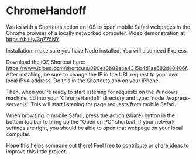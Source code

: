 # ChromeHandoff
Works with a Shortcuts action on iOS to open mobile Safari webpages in the Chrome browser of a locally networked computer. Video demonstration at https://bit.ly/3g775NY.

Installation: make sure you have Node installed. You will also need Express. 

Download the iOS Shortcut here: https://www.icloud.com/shortcuts/090ea3b82eba4315b4d1aa682d80406f. 
After installing, be sure to change the IP in the URL request to your own local IPv4 address. Do this in the Shortcuts app on your iPhone.

Then, when you're ready to start listening for requests on the Windows machine, cd into your 'ChromeHandoff' directory and type: `node .\express-server.js'. This will start listening for page requests from mobile Safari. 

When browsing in mobile Safari, press the action (share) button in the bottom toolbar to bring up the "Open on PC" shortcut. If your network settings are right, you should be able to open that webpage on your local computer.

Hope this helps someone out there! Feel free to contribute or share ideas to improve this little project.
